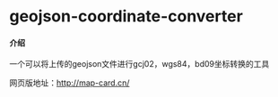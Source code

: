 # geojson-coordinate-converter

#### 介绍
一个可以将上传的geojson文件进行gcj02，wgs84，bd09坐标转换的工具

网页版地址：http://map-card.cn/
